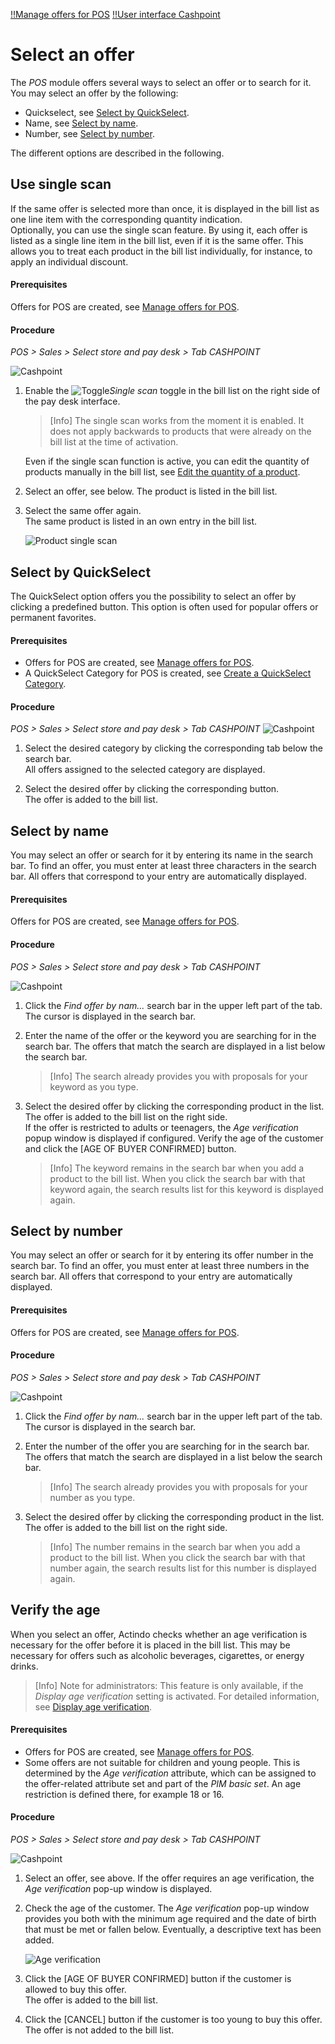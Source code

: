 [!!Manage offers for POS](../Integration/07_ManageOffers.md)
[!!User interface Cashpoint](../UserInterface/01a_Cashpoint.md)

# Select an offer

The *POS* module offers several ways to select an offer or to search for it.
You may select an offer by the following:
- Quickselect, see [Select by QuickSelect](#select-by-quickselect).
- Name, see [Select by name](#select-by-name).
- Number, see [Select by number](#select-by-number).

The different options are described in the following.

## Use single scan

If the same offer is selected more than once, it is displayed in the bill list as one line item with the corresponding quantity indication.     
Optionally, you can use the single scan feature. By using it, each offer is listed as a single line item in the bill list, even if it is the same offer. This allows you to treat each product in the bill list individually, for instance, to apply an individual discount.

#### Prerequisites

Offers for POS are created, see [Manage offers for POS](../Integration/07_ManageOffers.md).

#### Procedure

*POS > Sales > Select store and pay desk > Tab CASHPOINT*

![Cashpoint](../../Assets/Screenshots/POS/Sales/Cashpoint/Cashpoint.png "[Cashpoint]")

1. Enable the ![Toggle](../../Assets/Icons/Toggle.png "[Toggle]")*Single scan* toggle in the bill list on the right side of the pay desk interface.   

    > [Info] The single scan works from the moment it is enabled. It does not apply backwards to products that were already on the bill list at the time of activation.

    Even if the single scan function is active, you can edit the quantity of products manually in the bill list, see [Edit the quantity of a product](./03_EditBillList.md#edit-the-quantity-of-a-product).

2. Select an offer, see below. 
    The product is listed in the bill list.

3. Select the same offer again.   
    The same product is listed in an own entry in the bill list.

    ![Product single scan](../../Assets/Screenshots/POS/Sales/Cashpoint/ProductSingleScan.png "[Product single scan]")



## Select by QuickSelect

The QuickSelect option offers you the possibility to select an offer by clicking a predefined button. This option is often used for popular offers or permanent favorites.

#### Prerequisites

- Offers for POS are created, see [Manage offers for POS](../Integration/07_ManageOffers.md).
- A QuickSelect Category for POS is created, see [Create a QuickSelect Category](../Integration/07_ManageOffers.md#create-a-quickselect-category).

#### Procedure

*POS > Sales > Select store and pay desk > Tab CASHPOINT*
![Cashpoint](../../Assets/Screenshots/POS/Sales/Cashpoint/Cashpoint.png "[Cashpoint]")

1. Select the desired category by clicking the corresponding tab below the search bar.  
    All offers assigned to the selected category are displayed.

2. Select the desired offer by clicking the corresponding button.   
    The offer is added to the bill list.   
    


## Select by name

You may select an offer or search for it by entering its name in the search bar. To find an offer, you must enter at least three characters in the search bar. All offers that correspond to your entry are automatically displayed.

#### Prerequisites

Offers for POS are created, see [Manage offers for POS](../Integration/07_ManageOffers.md).

#### Procedure

*POS > Sales > Select store and pay desk > Tab CASHPOINT*

![Cashpoint](../../Assets/Screenshots/POS/Sales/Cashpoint/Cashpoint.png "[Cashpoint]")

1. Click the *Find offer by nam...* search bar in the upper left part of the tab.  
    The cursor is displayed in the search bar.

2. Enter the name of the offer or the keyword you are searching for in the search bar.
    The offers that match the search are displayed in a list below the search bar.

    > [Info] The search already provides you with proposals for your keyword as you type.

3. Select the desired offer by clicking the corresponding product in the list.   
    The offer is added to the bill list on the right side.   
    If the offer is restricted to adults or teenagers, the *Age verification* popup window is displayed if configured. Verify the age of the customer and click the [AGE OF BUYER CONFIRMED] button.

    > [Info] The keyword remains in the search bar when you add a product to the bill list. When you click the search bar with that keyword again, the search results list for this keyword is displayed again.



## Select by number

You may select an offer or search for it by entering its offer number in the search bar. To find an offer, you must enter at least three numbers in the search bar. All offers that correspond to your entry are automatically displayed.
<!---Ist das die Offer ID, SKU  oder was ist das für eine Nummer?-->

#### Prerequisites

Offers for POS are created, see [Manage offers for POS](../Integration/07_ManageOffers.md).

#### Procedure

*POS > Sales > Select store and pay desk > Tab CASHPOINT* 

![Cashpoint](../../Assets/Screenshots/POS/Sales/Cashpoint/Cashpoint.png "[Cashpoint]")

1. Click the *Find offer by nam...* search bar in the upper left part of the tab.  
    The cursor is displayed in the search bar.

2. Enter the number of the offer you are searching for in the search bar.
    The offers that match the search are displayed in a list below the search bar.

    > [Info] The search already provides you with proposals for your number as you type.


3. Select the desired offer by clicking the corresponding product in the list.   
    The offer is added to the bill list on the right side.   
    
    > [Info] The number remains in the search bar when you add a product to the bill list. When you click the search bar with that number again, the search results list for this number is displayed again.



## Verify the age

When you select an offer, Actindo checks whether an age verification is necessary for the offer before it is placed in the bill list. This may be necessary for offers such as alcoholic beverages, cigarettes, or energy drinks.   
>[Info] Note for administrators: This feature is only available, if the *Display age verification* setting is activated. For detailed information, see [Display age verification](../UserInterface/02a_GlobalSettings.md#display-age-verification).


#### Prerequisites

- Offers for POS are created, see [Manage offers for POS](../Integration/07_ManageOffers.md).
- Some offers are not suitable for children and young people. This is determined by the *Age verification* attribute, which can be assigned to the offer-related attribute set and part of the *PIM basic set*. An age restriction is defined there, for example 18 or 16. 

#### Procedure

*POS > Sales > Select store and pay desk > Tab CASHPOINT* 

![Cashpoint](../../Assets/Screenshots/POS/Sales/Cashpoint/Cashpoint.png "[Cashpoint]")

1. Select an offer, see above.
    If the offer requires an age verification, the *Age verification* pop-up window is displayed.

2. Check the age of the customer. The *Age verification* pop-up window provides you both with the minimum age required and the date of birth that must be met or fallen below. Eventually, a descriptive text has been added.

    ![Age verification](../../Assets/Screenshots/POS/Sales/Cashpoint/AgeVerification.png "[Age verification]")
    <!---Screenshot neu machen-->

3. Click the [AGE OF BUYER CONFIRMED] button if the customer is allowed to buy this offer.  
    The offer is added to the bill list.

4. Click the [CANCEL] button if the customer is too young to buy this offer.   
    The offer is not added to the bill list.




